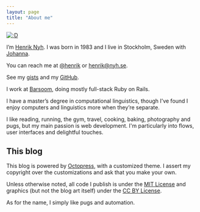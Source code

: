```yaml
---
layout: page
title: "About me"
---
```


<div class="my-photo">
  <a href="http://www.flickr.com/photos/malesca/tags/henriknyh/">
    <img src="/images/custom/henrik.jpg" alt=";D" />
  </a>
</div>

I’m [Henrik Nyh](http://henrik.nyh.se). I was born in 1983 and I live in Stockholm, Sweden with [Johanna](http://johannaost.com).

You can reach me at [@henrik](http://twitter.com/henrik) or <henrik@nyh.se>.

See my [gists](https://gist.github.com/henrik) and my [GitHub](http://github.com/henrik).

I work at [Barsoom](http://barsoom.se/), doing mostly full-stack Ruby on Rails.

I have a master’s degree in computational linguistics, though I’ve found I enjoy computers and linguistics more when they’re separate.

I like reading, running, the gym, travel, cooking, baking, photography and pugs, but my main passion is web development. I'm particularly into flows, user interfaces and delightful touches.


## This blog

This blog is powered by [Octopress](http://octopress.org), with a customized theme. I assert my copyright over the customizations and ask that you make your own.

Unless otherwise noted, all code I publish is under the [MIT License](http://en.wikipedia.org/wiki/MIT_License) and graphics (but not the blog art itself) under the [CC BY License](http://creativecommons.org/licenses/by/3.0/).

As for the name, I simply like pugs and automation.
